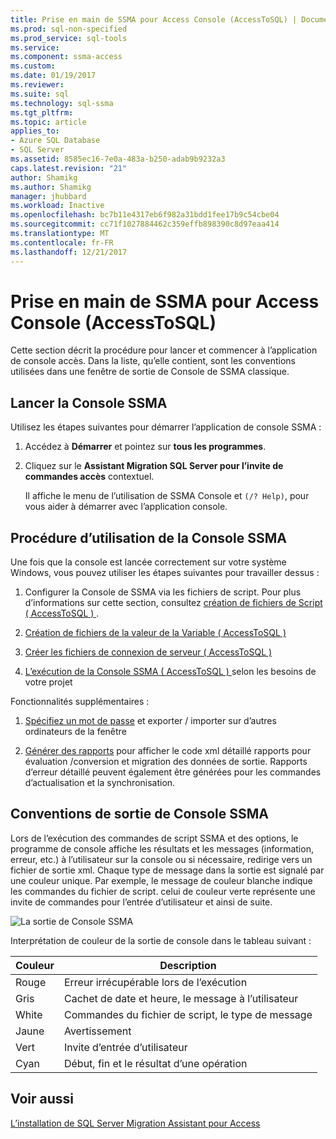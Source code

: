 ```yaml
---
title: Prise en main de SSMA pour Access Console (AccessToSQL) | Documents Microsoft
ms.prod: sql-non-specified
ms.prod_service: sql-tools
ms.service: 
ms.component: ssma-access
ms.custom: 
ms.date: 01/19/2017
ms.reviewer: 
ms.suite: sql
ms.technology: sql-ssma
ms.tgt_pltfrm: 
ms.topic: article
applies_to:
- Azure SQL Database
- SQL Server
ms.assetid: 8585ec16-7e0a-483a-b250-adab9b9232a3
caps.latest.revision: "21"
author: Shamikg
ms.author: Shamikg
manager: jhubbard
ms.workload: Inactive
ms.openlocfilehash: bc7b11e4317eb6f982a31bdd1fee17b9c54cbe04
ms.sourcegitcommit: cc71f1027884462c359effb898390c8d97eaa414
ms.translationtype: MT
ms.contentlocale: fr-FR
ms.lasthandoff: 12/21/2017
---
```

# <a name="getting-started-with-ssma-for-access-console-accesstosql"></a>Prise en main de SSMA pour Access Console (AccessToSQL)
Cette section décrit la procédure pour lancer et commencer à l’application de console accès. Dans la liste, qu’elle contient, sont les conventions utilisées dans une fenêtre de sortie de Console de SSMA classique.  
  
## <a name="launching-ssma-console"></a>Lancer la Console SSMA  
Utilisez les étapes suivantes pour démarrer l’application de console SSMA :  
  
1.  Accédez à **Démarrer** et pointez sur **tous les programmes**.  
  
2.  Cliquez sur le **Assistant Migration SQL Server pour l’invite de commandes accès** contextuel.  
  
    Il affiche le menu de l’utilisation de SSMA Console et `(/? Help)`, pour vous aider à démarrer avec l’application console.  
  
## <a name="procedure-for-using-the-ssma-console"></a>Procédure d’utilisation de la Console SSMA  
Une fois que la console est lancée correctement sur votre système Windows, vous pouvez utiliser les étapes suivantes pour travailler dessus :  
  
1.  Configurer la Console de SSMA via les fichiers de script. Pour plus d’informations sur cette section, consultez [création de fichiers de Script &#40; AccessToSQL &#41; ](../../ssma/access/creating-script-files-accesstosql.md).  
  
2.  [Création de fichiers de la valeur de la Variable &#40; AccessToSQL &#41;](../../ssma/access/creating-variable-value-files-accesstosql.md)  
  
3.  [Créer les fichiers de connexion de serveur &#40; AccessToSQL &#41;](../../ssma/access/creating-the-server-connection-files-accesstosql.md)  
  
4.  [L’exécution de la Console SSMA &#40; AccessToSQL &#41; ](../../ssma/access/executing-the-ssma-console-accesstosql.md) selon les besoins de votre projet  
  
Fonctionnalités supplémentaires :  
  
1.  [Spécifiez un mot de passe](http://msdn.microsoft.com/en-us/b099d0f9-dd37-4c87-8b6f-ed0177881ea4) et exporter / importer sur d’autres ordinateurs de la fenêtre  
  
2.  [Générer des rapports](http://msdn.microsoft.com/en-us/abb4264a-622e-4215-af5b-14e309b8a399) pour afficher le code xml détaillé rapports pour évaluation /conversion et migration des données de sortie. Rapports d’erreur détaillé peuvent également être générées pour les commandes d’actualisation et la synchronisation.  
  
## <a name="ssma-console-output-conventions"></a>Conventions de sortie de Console SSMA  
Lors de l’exécution des commandes de script SSMA et des options, le programme de console affiche les résultats et les messages (information, erreur, etc.) à l’utilisateur sur la console ou si nécessaire, redirige vers un fichier de sortie xml. Chaque type de message dans la sortie est signalé par une couleur unique. Par exemple, le message de couleur blanche indique les commandes du fichier de script. celui de couleur verte représente une invite de commandes pour l’entrée d’utilisateur et ainsi de suite.  
  
![La sortie de Console SSMA](../../ssma/access/media/ssmaconsoleoutput.jpg "sortie de Console SSMA")  
  
Interprétation de couleur de la sortie de console dans le tableau suivant :  
  
|Couleur|Description|  
|---------|---------------|  
|Rouge|Erreur irrécupérable lors de l’exécution|  
|Gris|Cachet de date et heure, le message à l’utilisateur|  
|White|Commandes du fichier de script, le type de message|  
|Jaune|Avertissement|  
|Vert|Invite d’entrée d’utilisateur|  
|Cyan|Début, fin et le résultat d’une opération|  
  
## <a name="see-also"></a>Voir aussi  
[L’installation de SQL Server Migration Assistant pour Access](http://msdn.microsoft.com/en-us/dd50eebd-75df-4e0d-8c4d-88b511aae4c7)  
  
